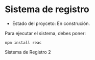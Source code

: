 <h1> Sistema de registro</h1>

- Estado del proyceto: En construción.

Para ejecutar el sistema, debes poner:

```npm install reac```

Sistema de Registro 2


